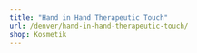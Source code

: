 ```yaml
---
title: "Hand in Hand Therapeutic Touch"
url: /denver/hand-in-hand-therapeutic-touch/
shop: Kosmetik
---
```

